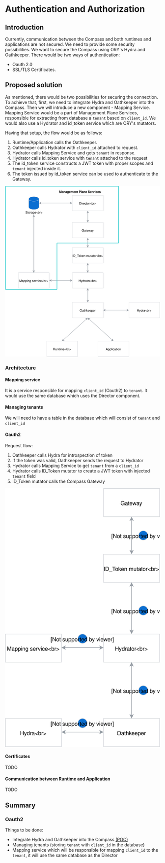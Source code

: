 # Authentication and Authorization

## Introduction
Currently, communication between the Compass and both runtimes and applications are not secured. We need to provide some security possibilities.
We want to secure the Compass using ORY's Hydra and Oathkeeper. There would be two ways of authentication:
 - Oauth 2.0 
 - SSL/TLS Certificates.

## Proposed solution
As mentioned, there would be two possibilities for securing the connection. To achieve that, first, we need to integrate Hydra and Oathkeeper into the Compass. Then we will introduce a new component - Mapping Service.
Mapping Service would be a part of Management Plane Services, responsible for extracting from database a `tenant` based on `client_id`.
We would also use a Hydrator and id_token service which are ORY's mutators.

Having that setup, the flow would be as follows: 

1. Runtime/Application calls the Oathkeeper.
2. Oathkeeper calls Hydrator with `client_id` attached to request.
3. Hydrator calls Mapping Service and gets `tenant` in response.
4. Hydrator calls id_token service with `tenant` attached to the request
5. The id_token service constructs a JWT token with proper scopes and `tenant` injected inside it.
6. The token issued by id_token service can be used to authenticate to the Gateway.

![Auth](./assets/compass-auth.svg)

### Architecture

#### Mapping service
It is a service responsible for mapping `client_id` (Oauth2) to `tenant`. It would use the same database which uses the Director component. 

#### Managing tenants
We will need to have a table in the database which will consist of `tenant` and `client_id`

#### Oauth2
Request flow:
1. Oathkeeper calls Hydra for introspection of token
2. If the token was valid, Oathkeeper sends the request to Hydrator 
3. Hydrator calls Mapping Service to get `tenant` from a `client_id`
4. Hydrator calls ID_Token mutator to create a JWT token with injected `tenant` field
5. ID_Token mutator calls the Compass Gateway
   
![Auth](./assets/oauth2-diagram.svg)

#### Certificates
TODO

#### Communication between Runtime and Application
TODO

## Summary

### Oauth2
Things to be done: 
- Integrate Hydra and Oathkeeper into the Compass [(POC)](https://github.com/kyma-incubator/compass/issues/290)
- Managing tenants (storing `tenant` with `client_id` in the database)
- Mapping service which will be responsible for mapping `client_id` to the `tenant`, it will use the same database as the Director